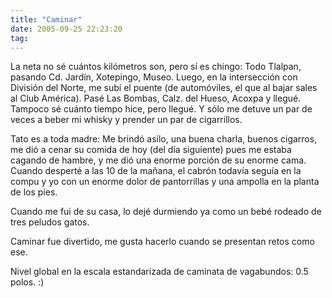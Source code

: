 ```yaml
---
title: "Caminar"
date: 2005-09-25 22:23:20
tag: 
---
```

<p>La neta no sé
cuántos kilómetros son, pero sí es chingo: Todo Tlalpan, pasando Cd.
Jardín, Xotepingo, Museo. Luego, en la intersección con División del
Norte, me subí el puente (de automóviles, el que al bajar sales al Club
América). Pasé Las Bombas, Calz. del Hueso, Acoxpa y llegué. Tampoco sé
cuánto tiempo hice, pero llegué. Y sólo me detuve un par de veces a
beber mi whisky y prender un par de cigarrillos.</p>
<p>Tato es a toda
madre: Me brindó asilo, una buena charla, buenos cigarros, me dió a
cenar su comida de hoy (del día siguiente) pues me estaba cagando de
hambre, y me dió una enorme porción de su enorme cama. Cuando desperté
a las 10 de la mañana, el cabrón todavía seguía en la compu y yo con un
enorme dolor de pantorrillas y una ampolla en la planta de los pies.</p>
<p>Cuando me fui de su casa, lo dejé durmiendo ya como un bebé rodeado de tres peludos gatos.</p>
<p>Caminar fue divertido, me gusta hacerlo cuando se presentan retos como ese.</p>
<p>Nivel global en la escala estandarizada de caminata de vagabundos: 0.5 polos. :)<br/></p>
<br/><br/>
